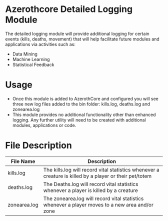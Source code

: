# Azerothcore Detailed Logging Module

The detailed logging module will provide additional logging for certain events (kills, deaths, movement)
that will help facilitate future modules and applications via activities such as:

  - Data Mining
  - Machine Learning
  - Statistical Feedback

# Usage

  - Once this module is added to AzerothCore and configured you will see three new log files
    added to the bin folder:  kills.log, deaths.log and zonearea.log
  - This module provides no additional functionality other than enhanced logging.  Any further
    utility will need to be created with additional modules, applications or code.

# File Description

| File Name        | Description           |
| ------------- |----------------| 
| kills.log      | The kills.log will record vital statistics whenever a creature is killed by a player or their pet/totem |
| deaths.log     | The Deaths.log will record vital statistics whenever a player is killed by a creature      |
| zonearea.log | The zonearea.log will record vital statistics whenever a player moves to a new area and/or zone      |